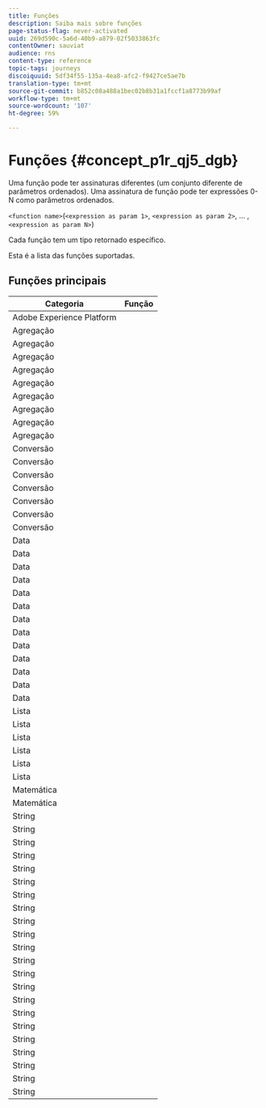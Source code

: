 ```yaml
---
title: Funções
description: Saiba mais sobre funções
page-status-flag: never-activated
uuid: 269d590c-5a6d-40b9-a879-02f5033863fc
contentOwner: sauviat
audience: rns
content-type: reference
topic-tags: journeys
discoiquuid: 5df34f55-135a-4ea8-afc2-f9427ce5ae7b
translation-type: tm+mt
source-git-commit: b852c08a488a1bec02b8b31a1fccf1a8773b99af
workflow-type: tm+mt
source-wordcount: '107'
ht-degree: 59%

---
```



# Funções {#concept_p1r_qj5_dgb}

Uma função pode ter assinaturas diferentes (um conjunto diferente de parâmetros ordenados). Uma assinatura de função pode ter expressões 0-N como parâmetros ordenados.

`<function name>`(`<expression as param 1>`, `<expression as param 2>`, ... ,`<expression as param N>`)

Cada função tem um tipo retornado específico.

Esta é a lista das funções suportadas.

## Funções principais

| Categoria | Função |
|-------------|-----------------------|
| Adobe Experience Platform | [](../functions/functioninsegment.md) |
| Agregação | [](../functions/functionavg.md) |
| Agregação | [](../functions/functioncount.md) |
| Agregação | [](../functions/functioncountonlynull.md) |
| Agregação | [](../functions/functioncountwithnull.md) |
| Agregação | [](../functions/functiondistinctcount.md) |
| Agregação | [](../functions/functiondistinctcountwithnull.md) |
| Agregação | [](../functions/functionmax.md) |
| Agregação | [](../functions/functionmin.md) |
| Agregação | [](../functions/functionsum.md) |
| Conversão | [](../functions/functiontobool.md) |
| Conversão | [](../functions/functiontodatetime.md) |
| Conversão | [](../functions/functiontodatetimeonly.md) |
| Conversão | [](../functions/functiontodecimal.md) |
| Conversão | [](../functions/functiontoduration.md) |
| Conversão | [](../functions/functiontointeger.md) |
| Conversão | [](../functions/functiontostring.md) |
| Data | [](../functions/functioncurrenttimeinmillis.md) |
| Data | [](../functions/functioninlastdays.md) |
| Data | [](../functions/functioninlasthours.md) |
| Data | [](../functions/functioninlastmonths.md) |
| Data | [](../functions/functioninlastyears.md) |
| Data | [](../functions/functioninnextdays.md) |
| Data | [](../functions/functioninnexthours.md) |
| Data | [](../functions/functioninnextmonths.md) |
| Data | [](../functions/functioninnextyears.md) |
| Data | [](../functions/functionnow.md) |
| Data | [](../functions/functionnowwithdelta.md) |
| Data | [](../functions/functionsethours.md) |
| Data | [](../functions/functionsetdays.md) |
| Lista | [](../functions/functiondistinct.md) |
| Lista | [](../functions/functiondistinctcount.md) |
| Lista | [](../functions/functionin.md) |
| Lista | [](../functions/functionlistsize.md) |
| Lista | [](../functions/functionserializelist.md) |
| Lista | [](../functions/functionsort.md) |
| Matemática | [](../functions/functionrandom.md) |
| Matemática | [](../functions/functionround.md) |
| String | [](../functions/functionconcat.md) |
| String | [](../functions/functioncontain.md) |
| String | [](../functions/functioncontainwithignorecase.md) |
| String | [](../functions/functionendwith.md) |
| String | [](../functions/functionendwithignorecase.md) |
| String | [](../functions/functionequalignorecase.md) |
| String | [](../functions/functionindexof.md) |
| String | [](../functions/functionisempty.md) |
| String | [](../functions/functionisnotempty.md) |
| String | [](../functions/functionlastindexof.md) |
| String | [](../functions/functionlength.md) |
| String | [](../functions/functionlower.md) |
| String | [](../functions/functionmatchregexp.md) |
| String | [](../functions/functionnotequalignorecase.md) |
| String | [](../functions/functionreplace.md) |
| String | [](../functions/functionreplaceall.md) |
| String | [](../functions/functionstartwith.md) |
| String | [](../functions/functionstartwithignorecase.md) |
| String | [](../functions/functionsubstr.md) |
| String | [](../functions/functiontrim.md) |
| String | [](../functions/functionupper.md) |
| String | [](../functions/functionuuid.md) |